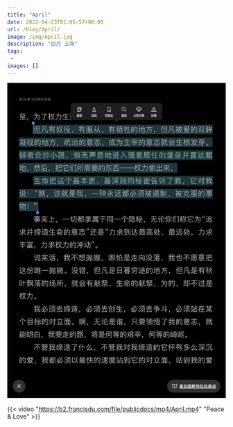 ```yaml
---
title: "April"
date: 2022-04-23T01:05:57+08:00
url: /blog/April/
image: /img/April.jpg
description: "四月 上海"
tags:
 -
images: []
---
```


![](/img/april/also_sprach_zarathustra.png)

{{< video "https://b2.francisdu.com/file/publicdocs/mp4/April.mp4" "Peace & Love" >}}

